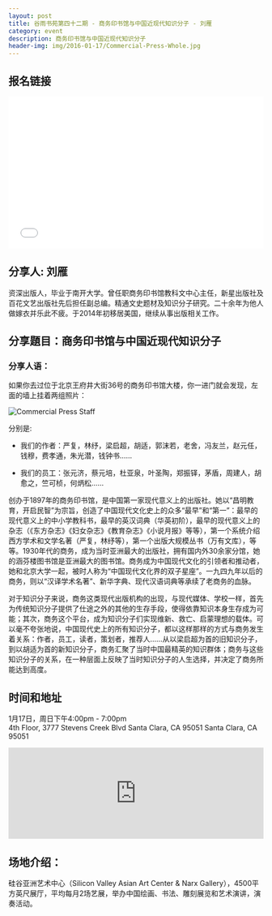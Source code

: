 ```yaml
---
layout: post
title: 谷雨书苑第四十二期 - 商务印书馆与中国近现代知识分子 - 刘雁
category: event
description: 商务印书馆与中国近现代知识分子
header-img: img/2016-01-17/Commercial-Press-Whole.jpg
---
```


## 报名链接

<div style="width:100%; text-align:left;" ><iframe  src="//eventbrite.com/tickets-external?eid=20679576169&ref=etckt" frameborder="0" height="300" width="100%" vspace="0" hspace="0" marginheight="5" marginwidth="5" scrolling="auto" allowtransparency="true"></iframe></div>

## 分享人: 刘雁

资深出版人，毕业于南开大学。曾任职商务印书馆教科文中心主任，新星出版社及百花文艺出版社先后担任副总编。精通文史题材及知识分子研究。二十余年为他人做嫁衣并乐此不疲。于2014年初移居美国，继续从事出版相关工作。

## 分享題目：商务印书馆与中国近现代知识分子

### 分享人语：

如果你去过位于北京王府井大街36号的商务印书馆大楼，你一进门就会发现，左面的墙上挂着两组照片：

![Commercial Press Staff]({{site.baseurl}}/img/2016-01-17/Commercial-Press.jpg)

分别是:

- 我们的作者：严复，林纾，梁启超，胡适，郭沫若，老舍，冯友兰，赵元任，钱穆，费孝通，朱光潜，钱钟书……

- 我们的员工：张元济，蔡元培，杜亚泉，叶圣陶，郑振铎，茅盾，周建人，胡愈之，竺可桢，何炳松……

创办于1897年的商务印书馆，是中国第一家现代意义上的出版社。她以“昌明教育，开启民智”为宗旨，创造了中国现代文化史上的众多“最早”和“第一”：最早的现代意义上的中小学教科书，最早的英汉词典（华英初阶），最早的现代意义上的杂志（《东方杂志》《妇女杂志》《教育杂志》《小说月报》等等），第一个系统介绍西方学术和文学名著（严复，林纾等），第一个出版大规模丛书（万有文库），等等。1930年代的商务，成为当时亚洲最大的出版社，拥有国内外30余家分馆，她的涵芬楼图书馆是亚洲最大的图书馆。商务成为中国现代文化的引领者和推动者，她和北京大学一起，被时人称为“中国现代文化界的双子星座”。一九四九年以后的商务，则以“汉译学术名著”、新华字典、现代汉语词典等承续了老商务的血脉。

对于知识分子来说，商务这类现代出版机构的出现，与现代媒体、学校一样，首先为传统知识分子提供了仕途之外的其他的生存手段，使得依靠知识本身生存成为可能；其次，商务这个平台，成为知识分子们实现维新、救亡、启蒙理想的载体。可以毫不夸张地说，中国现代史上的所有知识分子，都以这样那样的方式与商务发生着关系：作者，员工，读者，策划者，推荐人……从以梁启超为首的旧知识分子，到以胡适为首的新知识分子，商务汇聚了当时中国最精英的知识群体；商务与这些知识分子的关系，在一种层面上反映了当时知识分子的人生选择，并决定了商务所能达到高度。

## 时间和地址    

1月17日，周日下午4:00pm - 7:00pm  
4th Floor, 3777 Stevens Creek Blvd Santa Clara, CA 95051
Santa Clara, CA 95051

<iframe width="100%" height="180" frameborder="0" style="border:0"
src="https://www.google.com/maps/embed/v1/place?q=3777%20Stevens%20Creek%20Blvd%20Santa%20Clara%2C%20CA%2095054&key=AIzaSyBU8Fpde0IWAvSPYuvrpcjOHm_8scuCusk" allowfullscreen></iframe>

## 场地介绍：

硅谷亚洲艺术中心（Silicon Valley Asian Art Center & Narx Gallery），4500平方英尺展厅，平均每月2场艺展，举办中国绘画、书法、雕刻展览和艺术演讲，演奏活动。
